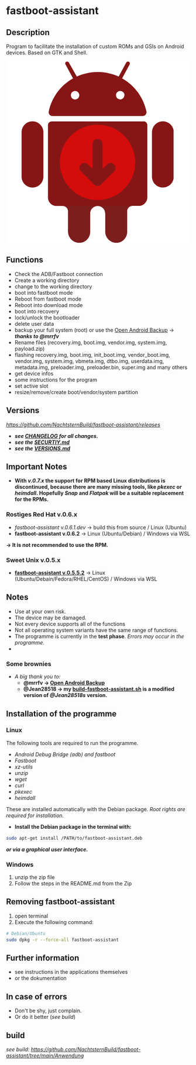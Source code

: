 # fastboot-assistant
## Description
Program to facilitate the installation of custom ROMs and GSIs on Android devices. Based on GTK and Shell.

![sweet_unix](https://github.com/NachtsternBuild/fastboot-assistant/blob/main/sweet_unix.png)

## Functions
- Check the ADB/Fastboot connection
- Create a working directory
- change to the working directory
- boot into fastboot mode
- Reboot from fastboot mode
- Reboot into download mode
- boot into recovery
- lock/unlock the bootloader 
- delete user data
- backup your full system (root) or use the [Open Android Backup](https://github.com/mrrfv/open-android-backup) → ***thanks to @mrrfv***
- Rename files (recovery.img, boot.img, vendor.img, system.img, payload.zip)
- flashing recovery.img, boot.img, init_boot.img, vendor_boot.img, vendor.img, system.img, vbmeta.img, dtbo.img, userdata.img, metadata.img, preloader.img, preloader.bin, super.img and many others
- get device infos
- some instructions for the program
- set active slot
- resize/remove/create boot/vendor/system partition

## Versions
*<https://github.com/NachtsternBuild/fastboot-assistant/releases>*
- ***see [CHANGELOG](https://github.com/NachtsternBuild/fastboot-assistant/tree/main/CHANGELOG) for all changes.***
- ***see the [SECURTIY.md](https://github.com/NachtsternBuild/fastboot-assistant/blob/main/SECURITY.md)***
- ***see the [VERSIONS.md](https://github.com/NachtsternBuild/fastboot-assistant/blob/main/VERSIONS.md)***

## Important Notes
- **With *v.0.7.x* the support for RPM based Linux distributions is discontinued, because there are many missing tools, like *pkexec* or *heimdall*. Hopefully *Snap* and *Flatpak* will be a suitable replacement for the RPMs.**

### Rostiges Red Hat v.0.6.x
- *fastboot-assistant v.0.6.1.dev* → build this from source / Linux (Ubuntu)
- **fastboot-assistant v.0.6.2** → Linux (Ubuntu/Debian) / Windows via WSL

**→ It is not recommended to use the RPM.**       

### Sweet Unix v.0.5.x
- **[fastboot-assistant v.0.5.5.2](https://github.com/NachtsternBuild/fastboot-assistant/releases/tag/v.0.5.5.2)** → Linux (Ubuntu/Debain/Fedora/RHEL/CentOS) / Windows via WSL          

## Notes
- Use at your own risk.
- The device may be damaged.
- Not every device supports all of the functions
- Not all operating system variants have the same range of functions.
- The programme is currently in the **test phase**. *Errors may occur in the programme.*
- 
### Some brownies
- *A big thank you to:*
  - **@mrrfv → [Open Android Backup](https://github.com/mrrfv/open-android-backup)**
  - **@Jean28518 → my [build-fastboot-assistant.sh](https://github.com/NachtsternBuild/fastboot-assistant/blob/main/Anwendung/Build/build-fastboot-assistant.sh) is a modified version of *@Jean28518s* version.**
  
## Installation of the programme
### Linux
The following tools are required to run the programme.
- *Android Debug Bridge (adb) and fastboot* 
- *Fastboot*
- *xz-utils*
- *unzip*
- *wget*
- *curl*
- *pkexec*
- *heimdall*

These are installed automatically with the Debian package.
*Root rights are required for installation.*
- **Install the Debian package in the terminal with:** 
```sh
sudo apt-get install /PATH/to/fastboot-assistant.deb 
```
***or via a graphical user interface.***

### Windows
1. unzip the zip file
2. Follow the steps in the README.md from the Zip

##  Removing fastboot-assistant
1. open terminal
2. Execute the following command:
```sh
# Debian/Ubuntu
sudo dpkg -r --force-all fastboot-assistant
```

## Further information
- see instructions in the applications themselves
- or the dokumentation

## In case of errors
- Don't be shy, just complain. 
- Or do it better (*see build*)
## build
*see build: <https://github.com/NachtsternBuild/fastboot-assistant/tree/main/Anwendung>*
